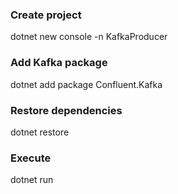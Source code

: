 ### Create project
dotnet new console -n KafkaProducer 

### Add Kafka package
dotnet add package Confluent.Kafka

### Restore dependencies
dotnet restore

### Execute
dotnet run

